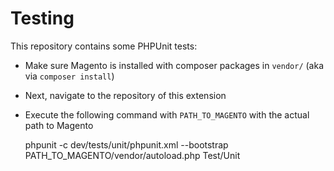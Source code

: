 # Testing
This repository contains some PHPUnit tests:

- Make sure Magento is installed with composer packages in `vendor/` (aka via `composer install`)
- Next, navigate to the repository of this extension
- Execute the following command with `PATH_TO_MAGENTO` with the actual path to Magento

    phpunit -c dev/tests/unit/phpunit.xml --bootstrap PATH_TO_MAGENTO/vendor/autoload.php Test/Unit

